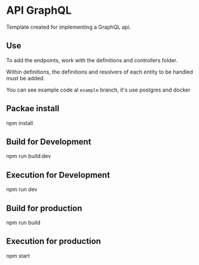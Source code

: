 # API GraphQL

Template created for implementing a GraphQL api. 

## Use

To add the endpoints, work with the definitions and controllers folder.

Within definitions, the definitions and resolvers of each entity to be handled must be added.

You can see example code al `example` branch, it's use postgres and docker 

## Packae install

npm install

## Build for Development

npm run build:dev

## Execution for Development

npm run dev

## Build for production

npm run build

## Execution for production

npm start


